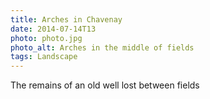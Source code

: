 ```yaml
---
title: Arches in Chavenay
date: 2014-07-14T13
photo: photo.jpg
photo_alt: Arches in the middle of fields
tags: Landscape
---
```


The remains of an old well lost between fields
